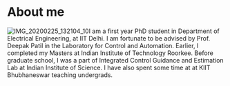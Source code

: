 # About me
![IMG_20200225_132104_10](https://user-images.githubusercontent.com/65863581/84507238-1f88d600-acde-11ea-8190-36487bc2c50a.jpg)I am a first year PhD student in Department of Electrical Engineering, at IIT Delhi. I am fortunate to be advised by Prof. Deepak Patil in the Laboratory for Control and Automation. Earlier, I completed my Masters at Indian Institute of Technology Roorkee.
Before graduate school, I was a part of Integrated Control Guidance and Estimation Lab at Indian Institute of Science. 
I have also spent some time at at KIIT Bhubhaneswar teaching undergrads.
